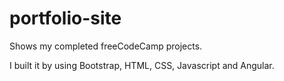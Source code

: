 # portfolio-site
Shows my completed freeCodeCamp projects.

I built it by using Bootstrap, HTML, CSS, Javascript and Angular.

